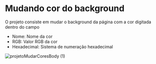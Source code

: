 <h1>Mudando cor do background</h1>

<p>O projeto consiste em mudar o background da página com a cor digitada dentro do campo</p>

<ul>
  <li>Nome: Nome da cor</li>
  <li>RGB: Valor RGB da cor</li>
  <li>Hexadecimal: Sistema de numeração hexadecimal</li>
</ul>

![projetoMudarCoresBody (1)](https://user-images.githubusercontent.com/96451066/192071163-b3fba334-2b7e-4c91-b872-ae430382259a.gif)
